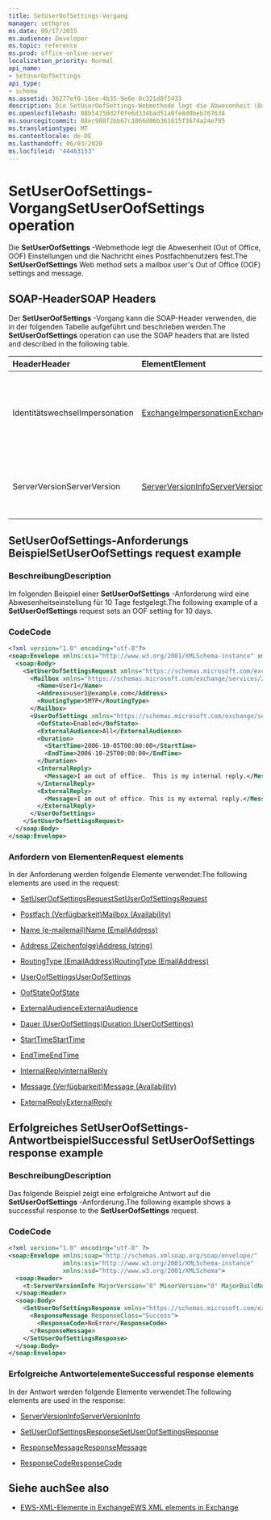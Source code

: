 ```yaml
---
title: SetUserOofSettings-Vorgang
manager: sethgros
ms.date: 09/17/2015
ms.audience: Developer
ms.topic: reference
ms.prod: office-online-server
localization_priority: Normal
api_name:
- SetUserOofSettings
api_type:
- schema
ms.assetid: 36277ef0-18ee-4b35-9e6e-8c321d8f5433
description: Die SetUserOofSettings-Webmethode legt die Abwesenheit (Out of Office, OOF) Einstellungen und die Nachricht eines Postfachbenutzers fest.
ms.openlocfilehash: 88b5475dd2f0fe6d334bad51a0fe8d0beb767634
ms.sourcegitcommit: 88ec988f2bb67c1866d06b361615f3674a24e795
ms.translationtype: MT
ms.contentlocale: de-DE
ms.lasthandoff: 06/03/2020
ms.locfileid: "44463153"
---
```

# <a name="setuseroofsettings-operation"></a><span data-ttu-id="1b061-103">SetUserOofSettings-Vorgang</span><span class="sxs-lookup"><span data-stu-id="1b061-103">SetUserOofSettings operation</span></span>

<span data-ttu-id="1b061-104">Die **SetUserOofSettings** -Webmethode legt die Abwesenheit (Out of Office, OOF) Einstellungen und die Nachricht eines Postfachbenutzers fest.</span><span class="sxs-lookup"><span data-stu-id="1b061-104">The **SetUserOofSettings** Web method sets a mailbox user's Out of Office (OOF) settings and message.</span></span> 
  
## <a name="soap-headers"></a><span data-ttu-id="1b061-105">SOAP-Header</span><span class="sxs-lookup"><span data-stu-id="1b061-105">SOAP Headers</span></span>

<span data-ttu-id="1b061-106">Der **SetUserOofSettings** -Vorgang kann die SOAP-Header verwenden, die in der folgenden Tabelle aufgeführt und beschrieben werden.</span><span class="sxs-lookup"><span data-stu-id="1b061-106">The **SetUserOofSettings** operation can use the SOAP headers that are listed and described in the following table.</span></span> 
  
|<span data-ttu-id="1b061-107">**Header**</span><span class="sxs-lookup"><span data-stu-id="1b061-107">**Header**</span></span>|<span data-ttu-id="1b061-108">**Element**</span><span class="sxs-lookup"><span data-stu-id="1b061-108">**Element**</span></span>|<span data-ttu-id="1b061-109">**Beschreibung**</span><span class="sxs-lookup"><span data-stu-id="1b061-109">**Description**</span></span>|
|:-----|:-----|:-----|
|<span data-ttu-id="1b061-110">Identitätswechsel</span><span class="sxs-lookup"><span data-stu-id="1b061-110">Impersonation</span></span>  <br/> |[<span data-ttu-id="1b061-111">ExchangeImpersonation</span><span class="sxs-lookup"><span data-stu-id="1b061-111">ExchangeImpersonation</span></span>](exchangeimpersonation.md) <br/> |<span data-ttu-id="1b061-112">Identifiziert den Benutzer, für den die Clientanwendung einen Identitätswechsel durchführt.</span><span class="sxs-lookup"><span data-stu-id="1b061-112">Identifies the user whom the client application is impersonating.</span></span>  <br/> |
|<span data-ttu-id="1b061-113">ServerVersion</span><span class="sxs-lookup"><span data-stu-id="1b061-113">ServerVersion</span></span>  <br/> |[<span data-ttu-id="1b061-114">ServerVersionInfo</span><span class="sxs-lookup"><span data-stu-id="1b061-114">ServerVersionInfo</span></span>](serverversioninfo.md) <br/> |<span data-ttu-id="1b061-115">Gibt die Version des Servers an, der auf die Anforderung geantwortet hat.</span><span class="sxs-lookup"><span data-stu-id="1b061-115">Identifies the version of the server that responded to the request.</span></span>  <br/> |
   
## <a name="setuseroofsettings-request-example"></a><span data-ttu-id="1b061-116">SetUserOofSettings-Anforderungs Beispiel</span><span class="sxs-lookup"><span data-stu-id="1b061-116">SetUserOofSettings request example</span></span>

### <a name="description"></a><span data-ttu-id="1b061-117">Beschreibung</span><span class="sxs-lookup"><span data-stu-id="1b061-117">Description</span></span>

<span data-ttu-id="1b061-118">Im folgenden Beispiel einer **SetUserOofSettings** -Anforderung wird eine Abwesenheitseinstellung für 10 Tage festgelegt.</span><span class="sxs-lookup"><span data-stu-id="1b061-118">The following example of a **SetUserOofSettings** request sets an OOF setting for 10 days.</span></span> 
  
### <a name="code"></a><span data-ttu-id="1b061-119">Code</span><span class="sxs-lookup"><span data-stu-id="1b061-119">Code</span></span>

```XML
<?xml version="1.0" encoding="utf-8"?>
<soap:Envelope xmlns:xsi="http://www.w3.org/2001/XMLSchema-instance" xmlns:xsd="http://www.w3.org/2001/XMLSchema" xmlns:soap="http://schemas.xmlsoap.org/soap/envelope/">
  <soap:Body>
    <SetUserOofSettingsRequest xmlns="https://schemas.microsoft.com/exchange/services/2006/messages">
      <Mailbox xmlns="https://schemas.microsoft.com/exchange/services/2006/types">
        <Name>User1</Name>
        <Address>user1@example.com</Address>
        <RoutingType>SMTP</RoutingType>
      </Mailbox>
      <UserOofSettings xmlns="https://schemas.microsoft.com/exchange/services/2006/types">
        <OofState>Enabled</OofState>
        <ExternalAudience>All</ExternalAudience>
        <Duration>
          <StartTime>2006-10-05T00:00:00</StartTime>
          <EndTime>2006-10-25T00:00:00</EndTime>
        </Duration>
        <InternalReply>
          <Message>I am out of office.  This is my internal reply.</Message>
        </InternalReply>
        <ExternalReply>
          <Message>I am out of office. This is my external reply.</Message>
        </ExternalReply>
      </UserOofSettings>
    </SetUserOofSettingsRequest>
  </soap:Body>
</soap:Envelope>
```

### <a name="request-elements"></a><span data-ttu-id="1b061-120">Anfordern von Elementen</span><span class="sxs-lookup"><span data-stu-id="1b061-120">Request elements</span></span>

<span data-ttu-id="1b061-121">In der Anforderung werden folgende Elemente verwendet:</span><span class="sxs-lookup"><span data-stu-id="1b061-121">The following elements are used in the request:</span></span>
  
- [<span data-ttu-id="1b061-122">SetUserOofSettingsRequest</span><span class="sxs-lookup"><span data-stu-id="1b061-122">SetUserOofSettingsRequest</span></span>](setuseroofsettingsrequest.md)
    
- [<span data-ttu-id="1b061-123">Postfach (Verfügbarkeit)</span><span class="sxs-lookup"><span data-stu-id="1b061-123">Mailbox (Availability)</span></span>](mailbox-availability.md)
    
- [<span data-ttu-id="1b061-124">Name (e-mailemail)</span><span class="sxs-lookup"><span data-stu-id="1b061-124">Name (EmailAddress)</span></span>](name-emailaddress.md)
    
- [<span data-ttu-id="1b061-125">Address (Zeichenfolge)</span><span class="sxs-lookup"><span data-stu-id="1b061-125">Address (string)</span></span>](address-string.md)
    
- [<span data-ttu-id="1b061-126">RoutingType (EmailAddress)</span><span class="sxs-lookup"><span data-stu-id="1b061-126">RoutingType (EmailAddress)</span></span>](routingtype-emailaddress.md)
    
- [<span data-ttu-id="1b061-127">UserOofSettings</span><span class="sxs-lookup"><span data-stu-id="1b061-127">UserOofSettings</span></span>](useroofsettings.md)
    
- [<span data-ttu-id="1b061-128">OofState</span><span class="sxs-lookup"><span data-stu-id="1b061-128">OofState</span></span>](oofstate.md)
    
- [<span data-ttu-id="1b061-129">ExternalAudience</span><span class="sxs-lookup"><span data-stu-id="1b061-129">ExternalAudience</span></span>](externalaudience.md)
    
- [<span data-ttu-id="1b061-130">Dauer (UserOofSettings)</span><span class="sxs-lookup"><span data-stu-id="1b061-130">Duration (UserOofSettings)</span></span>](duration-useroofsettings.md)
    
- [<span data-ttu-id="1b061-131">StartTime</span><span class="sxs-lookup"><span data-stu-id="1b061-131">StartTime</span></span>](starttime.md)
    
- [<span data-ttu-id="1b061-132">EndTime</span><span class="sxs-lookup"><span data-stu-id="1b061-132">EndTime</span></span>](endtime.md)
    
- [<span data-ttu-id="1b061-133">InternalReply</span><span class="sxs-lookup"><span data-stu-id="1b061-133">InternalReply</span></span>](internalreply.md)
    
- [<span data-ttu-id="1b061-134">Message (Verfügbarkeit)</span><span class="sxs-lookup"><span data-stu-id="1b061-134">Message (Availability)</span></span>](message-availability.md)
    
- [<span data-ttu-id="1b061-135">ExternalReply</span><span class="sxs-lookup"><span data-stu-id="1b061-135">ExternalReply</span></span>](externalreply.md)
    
## <a name="successful-setuseroofsettings-response-example"></a><span data-ttu-id="1b061-136">Erfolgreiches SetUserOofSettings-Antwortbeispiel</span><span class="sxs-lookup"><span data-stu-id="1b061-136">Successful SetUserOofSettings response example</span></span>

### <a name="description"></a><span data-ttu-id="1b061-137">Beschreibung</span><span class="sxs-lookup"><span data-stu-id="1b061-137">Description</span></span>

<span data-ttu-id="1b061-138">Das folgende Beispiel zeigt eine erfolgreiche Antwort auf die **SetUserOofSettings** -Anforderung.</span><span class="sxs-lookup"><span data-stu-id="1b061-138">The following example shows a successful response to the **SetUserOofSettings** request.</span></span> 
  
### <a name="code"></a><span data-ttu-id="1b061-139">Code</span><span class="sxs-lookup"><span data-stu-id="1b061-139">Code</span></span>

```XML
<?xml version="1.0" encoding="utf-8" ?> 
<soap:Envelope xmlns:soap="http://schemas.xmlsoap.org/soap/envelope/"
               xmlns:xsi="http://www.w3.org/2001/XMLSchema-instance"
               xmlns:xsd="http://www.w3.org/2001/XMLSchema">
  <soap:Header>
    <t:ServerVersionInfo MajorVersion="8" MinorVersion="0" MajorBuildNumber="685" MinorBuildNumber="8" xmlns:t="https://schemas.microsoft.com/exchange/services/2006/types" /> 
  </soap:Header>
  <soap:Body>
    <SetUserOofSettingsResponse xmlns="https://schemas.microsoft.com/exchange/services/2006/messages">
      <ResponseMessage ResponseClass="Success">
        <ResponseCode>NoError</ResponseCode> 
      </ResponseMessage>
    </SetUserOofSettingsResponse>
  </soap:Body>
</soap:Envelope>
```

### <a name="successful-response-elements"></a><span data-ttu-id="1b061-140">Erfolgreiche Antwortelemente</span><span class="sxs-lookup"><span data-stu-id="1b061-140">Successful response elements</span></span>

<span data-ttu-id="1b061-141">In der Antwort werden folgende Elemente verwendet:</span><span class="sxs-lookup"><span data-stu-id="1b061-141">The following elements are used in the response:</span></span>
  
- [<span data-ttu-id="1b061-142">ServerVersionInfo</span><span class="sxs-lookup"><span data-stu-id="1b061-142">ServerVersionInfo</span></span>](serverversioninfo.md)
    
- [<span data-ttu-id="1b061-143">SetUserOofSettingsResponse</span><span class="sxs-lookup"><span data-stu-id="1b061-143">SetUserOofSettingsResponse</span></span>](setuseroofsettingsresponse.md)
    
- [<span data-ttu-id="1b061-144">ResponseMessage</span><span class="sxs-lookup"><span data-stu-id="1b061-144">ResponseMessage</span></span>](responsemessage.md)
    
- [<span data-ttu-id="1b061-145">ResponseCode</span><span class="sxs-lookup"><span data-stu-id="1b061-145">ResponseCode</span></span>](responsecode.md)
    
## <a name="see-also"></a><span data-ttu-id="1b061-146">Siehe auch</span><span class="sxs-lookup"><span data-stu-id="1b061-146">See also</span></span>



- [<span data-ttu-id="1b061-147">EWS-XML-Elemente in Exchange</span><span class="sxs-lookup"><span data-stu-id="1b061-147">EWS XML elements in Exchange</span></span>](ews-xml-elements-in-exchange.md)

